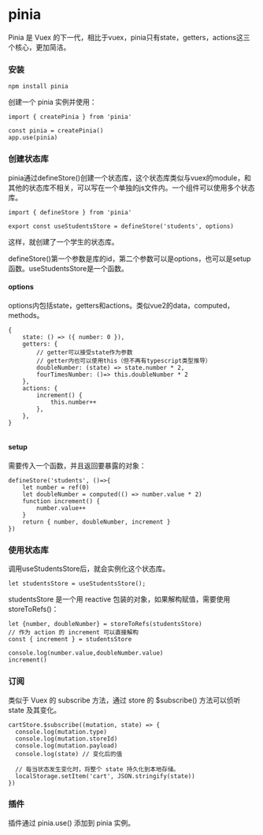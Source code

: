 pinia
===

Pinia 是 Vuex 的下一代，相比于vuex，pinia只有state，getters，actions这三个核心，更加简洁。

### 安装
```
npm install pinia
```
创建一个 pinia 实例并使用：
```
import { createPinia } from 'pinia'

const pinia = createPinia()
app.use(pinia)
```

### 创建状态库

pinia通过defineStore()创建一个状态库，这个状态库类似与vuex的module，和其他的状态库不相关，可以写在一个单独的js文件内。一个组件可以使用多个状态库。
```
import { defineStore } from 'pinia'

export const useStudentsStore = defineStore('students', options)
```
这样，就创建了一个学生的状态库。

defineStore()第一个参数是库的id，第二个参数可以是options，也可以是setup函数。useStudentsStore是一个函数。

#### options
options内包括state，getters和actions。类似vue2的data，computed，methods。
```
{
    state: () => ({ number: 0 }),
    getters: {
        // getter可以接受state作为参数
        // getter内也可以使用this（但不再有typescript类型推导）
        doubleNumber: (state) => state.number * 2,
        fourTimesNumber: ()=> this.doubleNumber * 2
    },
    actions: {
        increment() {
            this.number++
        },
    },
}


```
#### setup
需要传入一个函数，并且返回要暴露的对象：
```
defineStore('students', ()=>{
    let number = ref(0)
    let doubleNumber = computed(() => number.value * 2)
    function increment() {
        number.value++
    }
    return { number, doubleNumber, increment }
})
```

### 使用状态库
调用useStudentsStore后，就会实例化这个状态库。
```
let studentsStore = useStudentsStore();
```
studentsStore 是一个用 reactive 包装的对象，如果解构赋值，需要使用storeToRefs()：
```
let {number, doubleNumber} = storeToRefs(studentsStore)
// 作为 action 的 increment 可以直接解构
const { increment } = studentsStore

console.log(number.value,doubleNumber.value)
increment()

```

### 订阅
类似于 Vuex 的 subscribe 方法，通过 store 的 $subscribe() 方法可以侦听 state 及其变化。
```
cartStore.$subscribe((mutation, state) => {
  console.log(mutation.type)
  console.log(mutation.storeId)
  console.log(mutation.payload)
  console.log(state) // 变化后的值

  // 每当状态发生变化时，将整个 state 持久化到本地存储。
  localStorage.setItem('cart', JSON.stringify(state))
})
```

### 插件
插件通过 pinia.use() 添加到 pinia 实例。
